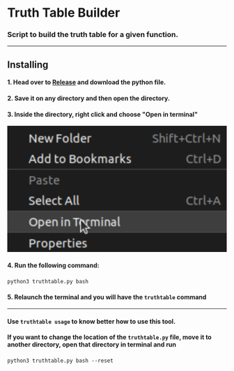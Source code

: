 # Truth Table Builder
### Script to build the truth table for a given function.
---
## Installing
#### 1. Head over to [Release](https://github.com/TiagoRG/uaveiro-leci/releases/tag/ttb) and download the python file.
#### 2. Save it on any directory and then open the directory.
#### 3. Inside the directory, right click and choose "Open in terminal"
![- Unable to load image -](https://github.com/TiagoRG/uaveiro-leci/blob/master/tools/truthtable/openInTerminal.png)
#### 4. Run the following command:
`python3 truthtable.py bash`
#### 5. Relaunch the terminal and you will have the `truthtable` command
---
#### Use `truthtable usage` to know better how to use this tool.
#### If you want to change the location of the `truthtable.py` file, move it to another directory, open that directory in terminal and run
`python3 truthtable.py bash --reset`
